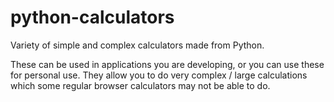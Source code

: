 # python-calculators
Variety of simple and complex calculators made from Python.

These can be used in applications you are developing, or you can use these for personal use. They allow you to do very complex / large calculations which some regular browser calculators may not be able to do.
